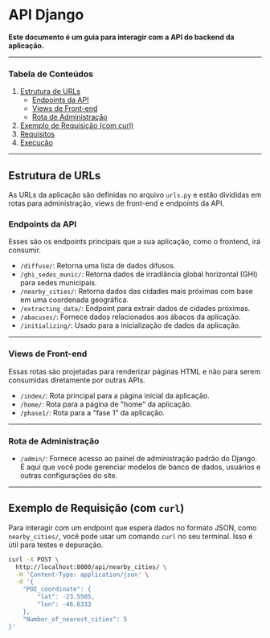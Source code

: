 # API Django

**Este documento é um guia para interagir com a API do backend da aplicação.**

---

### **Tabela de Conteúdos**

1.  [Estrutura de URLs](#estrutura-de-urls)
    * [Endpoints da API](#endpoints-da-api)
    * [Views de Front-end](#views-de-front-end)
    * [Rota de Administração](#rota-de-administracao)
2.  [Exemplo de Requisição (com curl)](#exemplo-de-requisicao-com-curl)
3.  [Requisitos](#requisitos)
4.  [Execução](#execucao)

---

## Estrutura de URLs

As URLs da aplicação são definidas no arquivo `urls.py` e estão divididas em rotas para administração, views de front-end e endpoints da API.

### Endpoints da API

Esses são os endpoints principais que a sua aplicação, como o frontend, irá consumir.

* `/diffuse/`: Retorna uma lista de dados difusos.
* `/ghi_sedes_munic/`: Retorna dados de irradiância global horizontal (GHI) para sedes municipais.
* `/nearby_cities/`: Retorna dados das cidades mais próximas com base em uma coordenada geográfica.
* `/extracting_data/`: Endpoint para extrair dados de cidades próximas.
* `/abacuses/`: Fornece dados relacionados aos ábacos da aplicação.
* `/initializing/`: Usado para a inicialização de dados da aplicação.

---

### Views de Front-end

Essas rotas são projetadas para renderizar páginas HTML e não para serem consumidas diretamente por outras APIs.

* `/index/`: Rota principal para a página inicial da aplicação.
* `/home/`: Rota para a página de "home" da aplicação.
* `/phase1/`: Rota para a "fase 1" da aplicação.

---

### Rota de Administração

* `/admin/`: Fornece acesso ao painel de administração padrão do Django. É aqui que você pode gerenciar modelos de banco de dados, usuários e outras configurações do site.

---

## Exemplo de Requisição (com `curl`)


Para interagir com um endpoint que espera dados no formato JSON, como `nearby_cities/`, você pode usar um comando `curl` no seu terminal. Isso é útil para testes e depuração.

```bash
curl -X POST \
  http://localhost:8000/api/nearby_cities/ \
  -H 'Content-Type: application/json' \
  -d '{
    "POI_coordinate": {
        "lat": -23.5505,
        "lon": -46.6333
    },
    "Number_of_nearest_cities": 5
}'
```